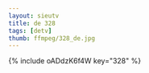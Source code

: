 ```yaml
--- 
layout: sieutv
title: de 328
tags: [detv]
thumb: ffmpeg/328_de.jpg
---
```

{% include oADdzK6f4W key="328" %} 
